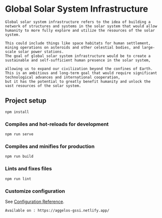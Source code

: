 # Global Solar System Infrastructure
```
Global solar system infrastructure refers to the idea of building a network of structures and systems in the solar system that would allow humanity to more fully explore and utilize the resources of the solar system.

This could include things like space habitats for human settlement,
mining operations on asteroids and other celestial bodies, and large-scale solar power stations.
The goal of global solar system infrastructure would be to create a sustainable and self-sufficient human presence in the solar system,

allowing us to expand our civilization beyond the confines of Earth.
This is an ambitious and long-term goal that would require significant technological advances and international cooperation,
but it has the potential to greatly benefit humanity and unlock the vast resources of the solar system.
```

## Project setup
```
npm install
```

### Compiles and hot-reloads for development
```
npm run serve
```

### Compiles and minifies for production
```
npm run build
```

### Lints and fixes files
```
npm run lint
```

### Customize configuration
See [Configuration Reference](https://cli.vuejs.org/config/).

```
Available on : https://aggelos-gssi.netlify.app/